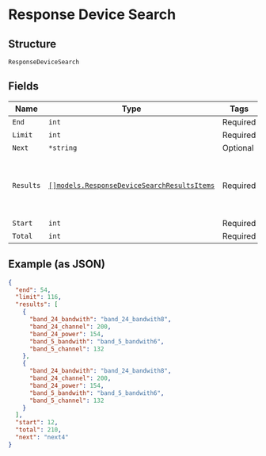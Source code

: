 
# Response Device Search

## Structure

`ResponseDeviceSearch`

## Fields

| Name | Type | Tags | Description |
|  --- | --- | --- | --- |
| `End` | `int` | Required | - |
| `Limit` | `int` | Required | - |
| `Next` | `*string` | Optional | - |
| `Results` | [`[]models.ResponseDeviceSearchResultsItems`](../../doc/models/containers/response-device-search-results-items.md) | Required | **Constraints**: *Minimum Items*: `1`, *Unique Items Required* |
| `Start` | `int` | Required | - |
| `Total` | `int` | Required | - |

## Example (as JSON)

```json
{
  "end": 54,
  "limit": 116,
  "results": [
    {
      "band_24_bandwith": "band_24_bandwith8",
      "band_24_channel": 200,
      "band_24_power": 154,
      "band_5_bandwith": "band_5_bandwith6",
      "band_5_channel": 132
    },
    {
      "band_24_bandwith": "band_24_bandwith8",
      "band_24_channel": 200,
      "band_24_power": 154,
      "band_5_bandwith": "band_5_bandwith6",
      "band_5_channel": 132
    }
  ],
  "start": 12,
  "total": 210,
  "next": "next4"
}
```

